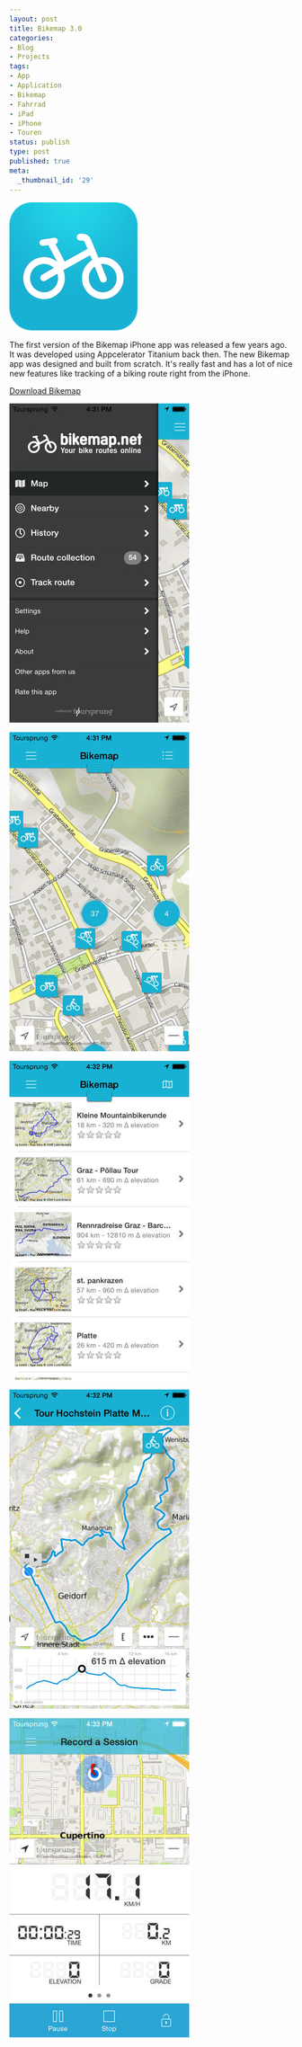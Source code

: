 ```yaml
---
layout: post
title: Bikemap 3.0
categories:
- Blog
- Projects
tags:
- App
- Application
- Bikemap
- Fahrrad
- iPad
- iPhone
- Touren
status: publish
type: post
published: true
meta:
  _thumbnail_id: '29'
---
```


![](/squarespace_images/static_545299aae4b0e9514fe30c95_54529a29e4b025a90f45cc50_54529a2ee4b025a90f45ce2e_1414699603283_BikemapMini.png_)
  


The first version of the Bikemap iPhone app was released a few years ago. It was developed using Appcelerator Titanium back then. The new Bikemap app was designed and built from scratch. It's really fast and has a lot of nice new features like tracking of a biking route right from the iPhone.

[Download Bikemap](https://itunes.apple.com/ch/app/bikemap-deine-fahrrad-routen/id625759466?mt=8)

![](/squarespace_images/static_545299aae4b0e9514fe30c95_54529a29e4b025a90f45cc50_5452b28ee4b079f20479a820_1414705806418_1-1.jpg_)
  

  
   
![](/squarespace_images/static_545299aae4b0e9514fe30c95_54529a29e4b025a90f45cc50_5452b28ee4b05c8bbdbe0446_1414705807015_2-1.jpg_)
  

  
   
![](/squarespace_images/static_545299aae4b0e9514fe30c95_54529a29e4b025a90f45cc50_5452b289e4b079f20479a80b_1414705801886_4-1.jpg_)
  

  
   
![](/squarespace_images/static_545299aae4b0e9514fe30c95_54529a29e4b025a90f45cc50_5452b28be4b079f20479a80d_1414705803730_3-1.jpg_)
  

  
   
![](/squarespace_images/static_545299aae4b0e9514fe30c95_54529a29e4b025a90f45cc50_5452b28ae4b05c8bbdbe043e_1414705802722_5-1.jpg_)
